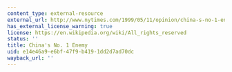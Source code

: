 ```yaml
---
content_type: external-resource
external_url: http://www.nytimes.com/1999/05/11/opinion/china-s-no-1-enemy.html
has_external_license_warning: true
license: https://en.wikipedia.org/wiki/All_rights_reserved
status: ''
title: China's No. 1 Enemy
uid: e14e46a9-e6bf-47f9-b419-1dd2d7ad70dc
wayback_url: ''
---
```

